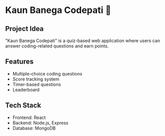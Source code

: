 # Kaun Banega Codepati 🎯

## Project Idea  
"Kaun Banega Codepati" is a quiz-based web application where users can answer coding-related questions and earn points.

## Features  
- Multiple-choice coding questions  
- Score tracking system  
- Timer-based questions  
- Leaderboard  

## Tech Stack  
- Frontend: React  
- Backend: Node.js, Express  
- Database: MongoDB  

